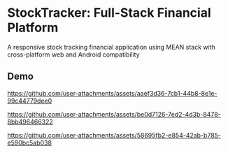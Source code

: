 # StockTracker: Full-Stack Financial Platform
A responsive stock tracking financial application using MEAN stack with cross-platform web and Android compatibility

## Demo
https://github.com/user-attachments/assets/aaef3d36-7cb1-44b8-8e1e-99c44779dee0

https://github.com/user-attachments/assets/be0d7126-7ed2-4d3b-8478-8bb496466322

https://github.com/user-attachments/assets/58695fb2-e854-42ab-b785-e590bc5ab038




